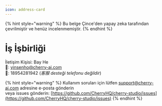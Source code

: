 ```yaml
---
icon: address-card
---
```


{% hint style="warning" %}
Bu belge Çince'den yapay zeka tarafından çevrilmiştir ve henüz incelenmemiştir.
{% endhint %}

# İş İşbirliği

İletişim Kişisi: Bay He  
📮: yinsenho@cherry-ai.com  
📱: 18954281942 (*客服 desteği telefonu değildir*)

{% hint style="warning" %}
Kullanım soruları için lütfen support@cherry-ai.com adresine e-posta gönderin  
veya issues gönderin: [https://github.com/CherryHQ/cherry-studio/issues](https://github.com/CherryHQ/cherry-studio/issues)
{% endhint %}